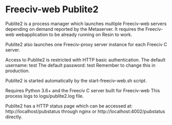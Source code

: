 Freeciv-web Publite2   
====================

Publite2 is a process manager which launches multiple Freeciv-web servers
depending on demand reported by the Metaserver. It requires the Freeciv-web
webapplication to be already running on Resin to work. 

Publite2 also launches one Freeciv-proxy server instance for each 
Freeciv C server.

Access to Publite2 is restricted with HTTP basic authentication.
The default username: test
The default password: test
Remember to change this in production.

Publite2 is started automatically by the start-freeciv-web.sh script.

Requires Python 3.6+ and the Freeciv C server built for Freeciv-web
This process logs to logs/publite2.log file.

Publite2 has a HTTP status page which can be accessed at:
http://localhost/pubstatus through nginx or 
http://localhost:4002/pubstatus directly.

